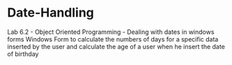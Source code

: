 # Date-Handling
Lab 6.2  - Object Oriented Programming - Dealing with dates in windows forms
Windows Form to calculate the numbers of days for a specific data inserted by the user and
calculate the age of a user when he insert the date of birthday
